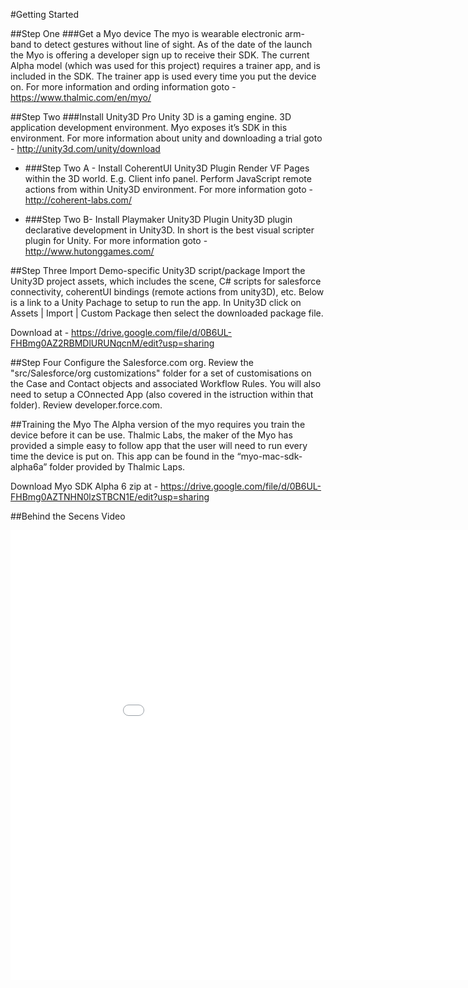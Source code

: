 #Getting Started

##Step One
###Get a Myo device
The myo is wearable electronic arm-band to detect gestures without line of sight. As of the date of the launch the Myo is offering a developer sign up to receive their SDK.  The current Alpha model (which was used for this project) requires a trainer app, and is included in the SDK.  The trainer app is used every time you put the device on.  For more information and ording information goto - https://www.thalmic.com/en/myo/

##Step Two
###Install Unity3D Pro
Unity 3D is a gaming engine.  3D application development environment.  Myo exposes it’s SDK in this environment.  For more information about unity and downloading a trial goto - http://unity3d.com/unity/download

- ###Step Two A - Install CoherentUI
Unity3D Plugin
Render VF Pages within the 3D world. E.g. Client info panel. Perform JavaScript remote actions from within Unity3D environment.  For more information goto - http://coherent-labs.com/

- ###Step Two B- Install Playmaker
Unity3D Plugin
Unity3D plugin declarative development in Unity3D.  In short is the best visual scripter plugin for Unity.  For more information goto - http://www.hutonggames.com/

##Step Three
Import Demo-specific Unity3D script/package
Import the Unity3D project assets, which includes the scene, C# scripts for salesforce connectivity, coherentUI bindings (remote actions from unity3D), etc.  Below is a link to a Unity Pachage to setup to run the app. In Unity3D click on Assets | Import | Custom Package then select the downloaded package file.

Download at - https://drive.google.com/file/d/0B6UL-FHBmg0AZ2RBMDlURUNqcnM/edit?usp=sharing

##Step Four
Configure the Salesforce.com org.
Review the "src/Salesforce/org customizations" folder for a set of customisations on the Case and Contact objects and associated Workflow Rules. You will also need to setup a COnnected App (also covered in the istruction within that folder).  Review developer.force.com.

##Training the Myo
The Alpha version of the myo requires you train the device before it can be use.  Thalmic Labs, the maker of the Myo has provided a simple easy to follow app that the user will need to run every time the device is put on.  This app can be found in the “myo-mac-sdk-alpha6a” folder provided by Thalmic Laps.

Download Myo SDK Alpha 6 zip at - https://drive.google.com/file/d/0B6UL-FHBmg0AZTNHN0lzSTBCN1E/edit?usp=sharing

##Behind the Secens Video
<iframe width="960" height="720" src="//www.youtube.com/embed/IIwV3-PBBhg" frameborder="0" allowfullscreen></iframe>
